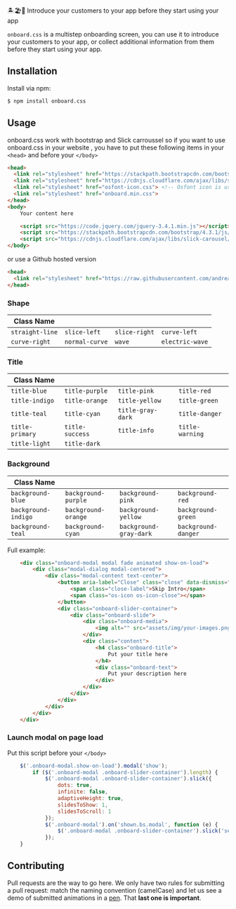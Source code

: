 
🏝️🏖️💯 Introduce your customers to your app before they start using your app

`onboard.css` is a multistep onboarding screen, you can use it to introduce your customers to your app, or collect additional information from them before they start using your app.

## Installation

Install via npm:

```bash
$ npm install onboard.css
```

## Usage
onboard.css work with bootstrap and Slick carroussel so if you want to use onboard.css in your website , you have to put these following items in your `<head>` and before your `</body>`

```html
<head>
  <link rel="stylesheet" href="https://stackpath.bootstrapcdn.com/bootstrap/4.3.1/css/bootstrap.min.css">
  <link rel="stylesheet" href="https://cdnjs.cloudflare.com/ajax/libs/slick-carousel/1.9.0/slick.min.css">
  <link rel="stylesheet" href="osfont-icon.css"> <!-- Osfont icon is used to display slick icons -->
  <link rel="stylesheet" href="onboard.min.css">
</head>
<body>
    Your content here

    <script src="https://code.jquery.com/jquery-3.4.1.min.js"></script>
    <script src="https://stackpath.bootstrapcdn.com/bootstrap/4.3.1/js/bootstrap.min.js"></script>
    <script src="https://cdnjs.cloudflare.com/ajax/libs/slick-carousel/1.9.0/slick.min.js"></script>
</body>
```

or use a Github hosted version

```html
<head>
  <link rel="stylesheet" href="https://raw.githubusercontent.com/andreatchori/onboard.css/master/sources/onboard.min.css">
</head>
```


### Shape

| Class Name        |                    |                     |                      |
| ----------------- | ------------------ | ------------------- | -------------------- |
| `straight-line`   | `slice-left`       | `slice-right`       | `curve-left`         |
| `curve-right`     | `normal-curve`     |  `wave`             | `electric-wave`      |

### Title

| Class Name        |                    |                     |                      |
| ----------------- | ------------------ | ------------------- | -------------------- |
| `title-blue`      | `title-purple`     | `title-pink`        | `title-red`          |
| `title-indigo`    |`title-orange`      | `title-yellow`      | `title-green`        |
| `title-teal`      |`title-cyan`        | `title-gray-dark`   | `title-danger`       |
| `title-primary`   |`title-success`     | `title-info`        | `title-warning`      |
| `title-light`     |`title-dark`        | 

### Background

| Class Name        |                    |                     |                      |
| ----------------- | ------------------ | ------------------- | -------------------- |
| `background-blue` | `background-purple`| `background-pink`   | `background-red`     |
| `background-indigo`|`background-orange`| `background-yellow` | `background-green`   |
| `background-teal`|`background-cyan`    | `background-gray-dark` | `background-danger` |


Full example:

```html
    <div class="onboard-modal modal fade animated show-on-load">
        <div class="modal-dialog modal-centered">
            <div class="modal-content text-center">
                <button aria-label="Close" class="close" data-dismiss="modal" type="button">
                    <span class="close-label">Skip Intro</span>
                    <span class="os-icon os-icon-close"></span>
                </button>
                <div class="onboard-slider-container">
                    <div class="onboard-slide">
                        <div class="onboard-media">
                            <img alt="" src="assets/img/your-images.png" width="120px">
                        </div>
                        <div class="content">
                            <h4 class="onboard-title">
                                Put your title here
                            </h4>
                            <div class="onboard-text">
                                Put your description here
                            </div>
                        </div>
                    </div>
                </div>
            </div>
        </div>
    </div>
```

### Launch modal on page load
Put this script before your `</body>`
```javascript
    $('.onboard-modal.show-on-load').modal('show');
        if ($('.onboard-modal .onboard-slider-container').length) {
            $('.onboard-modal .onboard-slider-container').slick({
                dots: true,
                infinite: false,
                adaptiveHeight: true,
                slidesToShow: 1,
                slidesToScroll: 1
            });
            $('.onboard-modal').on('shown.bs.modal', function (e) {
                $('.onboard-modal .onboard-slider-container').slick('setPosition');
            });
    }
```

## Contributing

Pull requests are the way to go here. We only have two rules for submitting a pull request: match the naming convention (camelCase) and let us see a demo of submitted animations in a [pen](http://codepen.io). That **last one is important**.
